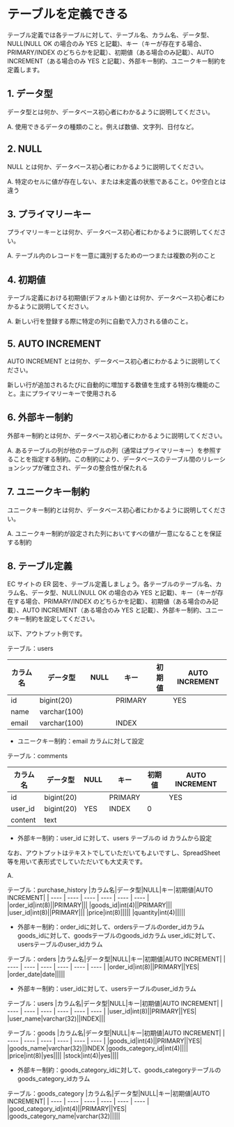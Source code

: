 # テーブルを定義できる

テーブル定義では各テーブルに対して、テーブル名、カラム名、データ型、NULL(NULL OK の場合のみ YES と記載)、キー（キーが存在する場合、PRIMARY/INDEX のどちらかを記載）、初期値（ある場合のみ記載）、AUTO INCREMENT（ある場合のみ YES と記載）、外部キー制約、ユニークキー制約を定義します。

## 1. データ型

データ型とは何か、データベース初心者にわかるように説明してください。

A. 使用できるデータの種類のこと。例えば数値、文字列、日付など。

## 2. NULL

NULL とは何か、データベース初心者にわかるように説明してください。

A. 特定のセルに値が存在しない、または未定義の状態であること。0や空白とは違う

## 3. プライマリーキー

プライマリーキーとは何か、データベース初心者にわかるように説明してください。

A. テーブル内のレコードを一意に識別するための一つまたは複数の列のこと

## 4. 初期値

テーブル定義における初期値(デフォルト値)とは何か、データベース初心者にわかるように説明してください。

A. 新しい行を登録する際に特定の列に自動で入力される値のこと。

## 5. AUTO INCREMENT

AUTO INCREMENT とは何か、データベース初心者にわかるように説明してください。

新しい行が追加されるたびに自動的に増加する数値を生成する特別な機能のこと。主にプライマリーキーで使用される

## 6. 外部キー制約

外部キー制約とは何か、データベース初心者にわかるように説明してください。

A. あるテーブルの列が他のテーブルの列（通常はプライマリーキー）を参照することを指定する制約。この制約により、データベースのテーブル間のリレーションシップが確立され、データの整合性が保たれる

## 7. ユニークキー制約

ユニークキー制約とは何か、データベース初心者にわかるように説明してください。

A. ユニークキー制約が設定された列においてすべの値が一意になることを保証する制約

## 8. テーブル定義

EC サイトの ER 図を、テーブル定義しましょう。各テーブルのテーブル名、カラム名、データ型、NULL(NULL OK の場合のみ YES と記載)、キー（キーが存在する場合、PRIMARY/INDEX のどちらかを記載）、初期値（ある場合のみ記載）、AUTO INCREMENT（ある場合のみ YES と記載）、外部キー制約、ユニークキー制約を設定してください。

以下、アウトプット例です。

テーブル：users

|カラム名|データ型|NULL|キー|初期値|AUTO INCREMENT|
| ---- | ---- | ---- | ---- | ---- | ---- |
|id|bigint(20)||PRIMARY||YES|
|name|varchar(100)|||||
|email|varchar(100)||INDEX|||

- ユニークキー制約：email カラムに対して設定

テーブル：comments

|カラム名|データ型|NULL|キー|初期値|AUTO INCREMENT|
| ---- | ---- | ---- | ---- | ---- | ---- |
|id|bigint(20)||PRIMARY||YES|
|user_id|bigint(20)|YES|INDEX|0||
|content|text|||||

- 外部キー制約：user_id に対して、users テーブルの id カラムから設定

なお、アウトプットはテキストでしていただいてもよいですし、SpreadSheet 等を用いて表形式でしていただいても大丈夫です。

A. 

テーブル：purchase_history
|カラム名|データ型|NULL|キー|初期値|AUTO INCREMENT|
| ---- | ---- | ---- | ---- | ---- | ---- |
|order_id|int(8)||PRIMARY|||
|goods_id|int(4)||PRIMARY|||
|user_id|int(8)||PRIMARY|||
|price|int(8)|||||
|quantity|int(4)|||||

- 外部キー制約：order_idに対して、ordersテーブルのorder_idカラム
              goods_idに対して、goodsテーブルのgoods_idカラム
              user_idに対して、usersテーブルのuser_idカラム

テーブル：orders
|カラム名|データ型|NULL|キー|初期値|AUTO INCREMENT|
| ---- | ---- | ---- | ---- | ---- | ---- |
|order_id|int(8)||PRIMARY||YES|
|order_date|date|||||

- 外部キー制約：user_idに対して、usersテーブルのuser_idカラム

テーブル：users
|カラム名|データ型|NULL|キー|初期値|AUTO INCREMENT|
| ---- | ---- | ---- | ---- | ---- | ---- |
|user_id|int(8)||PRIMARY||YES|
|user_name|varchar(32)||INDEX|||

テーブル：goods
|カラム名|データ型|NULL|キー|初期値|AUTO INCREMENT|
| ---- | ---- | ---- | ---- | ---- | ---- |
|goods_id|int(4)||PRIMARY||YES|
|goods_name|varchar(32)||INDEX
|goods_category_id|int(4)||||
|price|int(8)|yes||||
|stock|int(4)|yes||||

- 外部キー制約：goods_category_idに対して、goods_categoryテーブルのgoods_category_idカラム

テーブル：goods_category
|カラム名|データ型|NULL|キー|初期値|AUTO INCREMENT|
| ---- | ---- | ---- | ---- | ---- | ---- |
|good_category_id|int(4)||PRIMARY||YES|
|goods_category_name|varchar(32)|||||